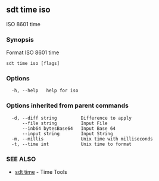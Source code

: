 ## sdt time iso

ISO 8601 time

### Synopsis

Format ISO 8601 time

```
sdt time iso [flags]
```

### Options

```
  -h, --help   help for iso
```

### Options inherited from parent commands

```
  -d, --diff string         Difference to apply
      --file string         Input File
      --inb64 bytesBase64   Input Base 64
      --input string        Input String
  -m, --millis              Unix time with milliseconds
  -t, --time int            Unix time to format
```

### SEE ALSO

* [sdt time](sdt_time.md)	 - Time Tools

